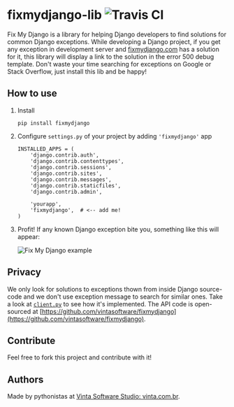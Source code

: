 # fixmydjango-lib ![Travis CI](https://travis-ci.org/vintasoftware/fixmydjango-lib.svg?branch=master)
Fix My Django is a library for helping Django developers to find solutions for common Django exceptions. While developing a Django project, if you get any exception in development server and [fixmydjango.com](http://www.fixmydjango.com) has a solution for it, this library will display a link to the solution in the error 500 debug template. Don't waste your time searching for exceptions on Google or Stack Overflow, just install this lib and be happy!

## How to use
1. Install

    ```
    pip install fixmydjango
    ```

2. Configure `settings.py` of your project by adding `'fixmydjango'` app
    
    ```
    INSTALLED_APPS = (
        'django.contrib.auth',
        'django.contrib.contenttypes',
        'django.contrib.sessions',
        'django.contrib.sites',
        'django.contrib.messages',
        'django.contrib.staticfiles',
        'django.contrib.admin',

        'yourapp',
        'fixmydjango',  # <-- add me!
    )
    ```

3. Profit! If any known Django exception bite you, something like this will appear:
    
    ![Fix My Django example](https://s3.amazonaws.com/fixmydjango/screenshots/Screen+Shot+2015-07-25+at+19.36.50.png)


## Privacy
We only look for solutions to exceptions thown from inside Django source-code and we don't use exception message to search for similar ones. Take a look at [`client.py`](https://github.com/vintasoftware/fixmydjango-lib/blob/master/fixmydjango/client.py) to see how it's implemented. The API code is open-sourced at [https://github.com/vintasoftware/fixmydjango](https://github.com/vintasoftware/fixmydjango).

## Contribute
Feel free to fork this project and contribute with it!

## Authors
Made by pythonistas at [Vinta Software Studio: vinta.com.br](http://www.vinta.com.br/?fixmydjango).
